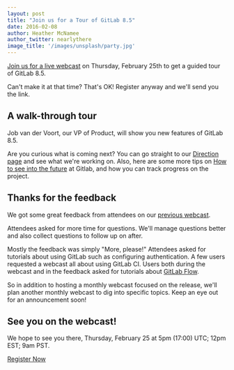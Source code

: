 ```yaml
---
layout: post
title: "Join us for a Tour of GitLab 8.5"
date: 2016-02-08
author: Heather McNamee
author_twitter: nearlythere
image_title: '/images/unsplash/party.jpg'
---
```


[Join us for a live webcast](http://page.gitlab.com/Feb252016Webcast_LandingPage.html) on
Thursday, February 25th to get a guided tour of GitLab 8.5.  

Can't make it at that time? That's OK! Register anyway and we'll send you the link.

<!-- more -->

## A walk-through tour

Job van der Voort, our VP of Product, will show you new features of GitLab 8.5.

Are you curious what is coming next?
You can go straight to our [Direction page](https://about.gitlab.com/direction/) and see what we're working on.
Also, here are some more tips on [How to see into the future](https://about.gitlab.com/2016/01/05/future-direction-gitlab/) at Gitlab,
and how you can track progress on the project.

## Thanks for the feedback

We got some great feedback from attendees on our [previous webcast](https://about.gitlab.com/2016/02/03/webcast-wrapup/).

Attendees asked for more time for questions.
We'll manage questions better and also collect questions to follow up on after.

Mostly the feedback was simply "More, please!"
Attendees asked for tutorials about using GitLab such as configuring authentication.
A few users requested a webcast all about using GitLab CI.
Users both during the webcast and in the feedback asked for tutorials about
[GitLab Flow](http://doc.gitlab.com/ce/workflow/gitlab_flow.html).

So in addition to hosting a monthly webcast focused on the release,
we'll plan another monthly webcast to dig into specific topics.
Keep an eye out for an announcement soon!

## See you on the webcast!

We hope to see you there, Thursday, February 25 at 5pm (17:00) UTC; 12pm EST; 9am PST.

<a class="btn btn-primary" href="http://page.gitlab.com/Feb252016Webcast_LandingPage.html" role="button">Register Now</a>
